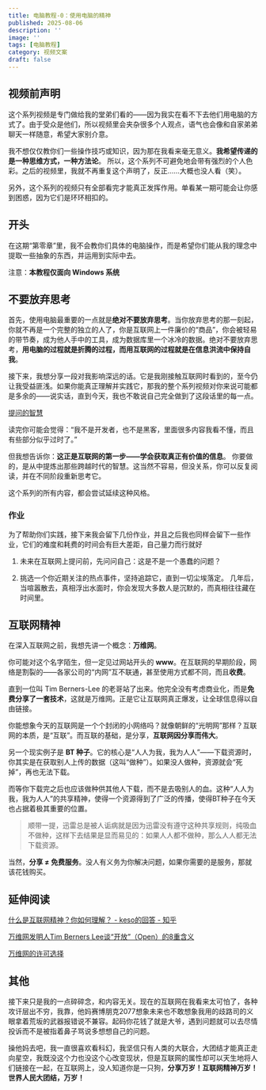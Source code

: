 ```yaml
---
title: 电脑教程-0：使用电脑的精神
published: 2025-08-06
description: ''
image: ''
tags: [电脑教程]
category: 视频文案
draft: false 
---
```


## 视频前声明

这个系列视频是专门做给我的堂弟们看的——因为我实在看不下去他们用电脑的方式了。由于受众是他们，所以视频里会夹杂很多个人观点，语气也会像和自家弟弟聊天一样随意，希望大家别介意。

我不想仅仅教你们一些操作技巧或知识，因为那在我看来毫无意义。**我希望传递的是一种思维方式，一种方法论**。 所以，这个系列不可避免地会带有强烈的个人色彩。之后的视频里，我就不再重复这个声明了，反正……大概也没人看（笑）。

另外，这个系列的视频只有全部看完才能真正发挥作用。单看某一期可能会让你感到困惑，因为它们是环环相扣的。

## 开头

在这期“第零章”里，我不会教你们具体的电脑操作，而是希望你们能从我的理念中提取一些抽象的东西，并运用到实际中去。

注意：**本教程仅面向 Windows 系统**

## 不要放弃思考

首先，使用电脑最重要的一点就是**绝对不要放弃思考**。当你放弃思考的那一刻起，你就不再是一个完整的独立的人了，你是互联网上一件廉价的“商品”，你会被轻易的带节奏，成为他人手中的工具，成为数据库里一个冰冷的数据。绝对不要放弃思考，**用电脑的过程就是折腾的过程，而用互联网的过程就是在信息洪流中保持自我**。

接下来，我想分享一段对我影响深远的话。它是我刚接触互联网时看到的，至今仍让我受益匪浅。如果你能真正理解并实践它，那我的整个系列视频对你来说可能都是多余的——说实话，直到今天，我也不敢说自己完全做到了这段话里的每一点。



[提问的智慧](https://github.com/ryanhanwu/How-To-Ask-Questions-The-Smart-Way/blob/main/README-zh_CN.md)

读完你可能会觉得：“我不是开发者，也不是黑客，里面很多内容我看不懂，而且有些部分似乎过时了。”

但我想告诉你：**这正是互联网的第一步——学会获取真正有价值的信息**。 你要做的，是从中提炼出那些跨越时代的智慧。这当然不容易，但没关系，你可以反复阅读，并在不同阶段重新思考它。

这个系列的所有内容，都会尝试延续这种风格。



### 作业

为了帮助你们实践，接下来我会留下几份作业，并且之后我也同样会留下一些作业，它们的难度和耗费的时间会有巨大差距，自己量力而行就好

1. 未来在互联网上提问前，先问问自己：这是不是一个愚蠢的问题？

2. 挑选一个你近期关注的热点事件，坚持追踪它，直到一切尘埃落定。 几年后，当喧嚣散去，真相浮出水面时，你会发现大多数人是沉默的，而真相往往藏在时间里。


## 互联网精神

在深入互联网之前，我想先讲一个概念：**万维网**。

你可能对这个名字陌生，但一定见过网站开头的 **www**。在互联网的早期阶段，网络是割裂的——各家公司的“内网”互不联通，甚至使用方式都不同，而且**收费**。

直到一位叫 Tim Berners-Lee 的老哥站了出来。他完全没有考虑商业化，而是**免费分享了一套技术**，这就是万维网。正是它让互联网真正爆发，让全球信息得以自由链接。

你能想象今天的互联网是一个个封闭的小网络吗？就像朝鲜的“光明网”那样？互联网的本质，是“互联”。而互联的基础，是分享，**互联网因分享而伟大**。

另一个现实例子是 **BT 种子**。它的核心是“人人为我，我为人人”——下载资源时，你其实是在获取别人上传的数据（这叫“做种”）。如果没人做种，资源就会“死掉”，再也无法下载。

而等你下载完之后也应该做种供其他人下载，而不是去吸别人的血。这种“人人为我，我为人人”的共享精神，使得一个资源得到了广泛的传播，使得BT种子在今天也占据着极其重要的位置。

> 顺带一提，迅雷总是被人诟病就是因为迅雷没有遵守这种共享规则，纯吸血不做种，这样下去结果是显而易见的：如果人人都不做种，那么人人都无法下载资源。

当然，**分享 ≠ 免费服务**。没人有义务为你解决问题，如果你需要的是服务，那就该花钱购买。

## 延伸阅读

[什么是互联网精神？你如何理解？ - keso的回答 - 知乎](https://www.zhihu.com/question/19571539/answer/12252090)

[万维网发明人Tim Berners Lee谈“开放”（Open）的8重含义](https://36kr.com/p/1641800974337)

[万维网的许可选择](https://opensourceway.community/posts/history-of-open-source/02-06-www-did-not-choose-gpl-and-open-public/)

## 其他

接下来只是我的一点碎碎念，和内容无关。现在的互联网在我看来太可怕了，各种攻讦层出不穷，我靠，他妈赛博朋克2077想象未来也不敢想象我用的歧路司的义眼拿着荒坂的武器报错说不兼容。起码你花钱了就是大爷，遇到问题就可以去尽情投诉而不是被指着鼻子骂说多想想自己的问题。

操他妈去吧，我一直很喜欢看科幻，我坚信只有人类的大联合，大团结才能真正走向星空，我既没这个力也没这个心改变现状，但是互联网的属性却可以天生地将人们链接在一起，在互联网上，没人知道你是一只狗，**分享万岁！互联网精神万岁！世界人民大团结，万岁！**

